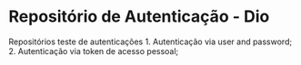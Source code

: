 # Repositório de Autenticação - Dio
Repositórios teste de autenticações
	1. Autenticação via user and password;
	2. Autenticação via token de acesso pessoal;